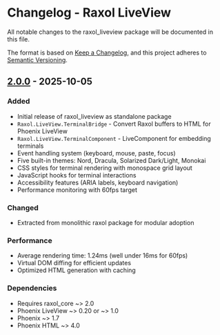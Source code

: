 # Changelog - Raxol LiveView

All notable changes to the raxol_liveview package will be documented in this file.

The format is based on [Keep a Changelog](https://keepachangelog.com/en/1.0.0/),
and this project adheres to [Semantic Versioning](https://semver.org/spec/v2.0.0.html).

## [2.0.0] - 2025-10-05

### Added
- Initial release of raxol_liveview as standalone package
- `Raxol.LiveView.TerminalBridge` - Convert Raxol buffers to HTML for Phoenix LiveView
- `Raxol.LiveView.TerminalComponent` - LiveComponent for embedding terminals
- Event handling system (keyboard, mouse, paste, focus)
- Five built-in themes: Nord, Dracula, Solarized Dark/Light, Monokai
- CSS styles for terminal rendering with monospace grid layout
- JavaScript hooks for terminal interactions
- Accessibility features (ARIA labels, keyboard navigation)
- Performance monitoring with 60fps target

### Changed
- Extracted from monolithic raxol package for modular adoption

### Performance
- Average rendering time: 1.24ms (well under 16ms for 60fps)
- Virtual DOM diffing for efficient updates
- Optimized HTML generation with caching

### Dependencies
- Requires raxol_core ~> 2.0
- Phoenix LiveView ~> 0.20 or ~> 1.0
- Phoenix ~> 1.7
- Phoenix HTML ~> 4.0

[2.0.0]: https://github.com/Hydepwns/raxol/releases/tag/v2.0.0

